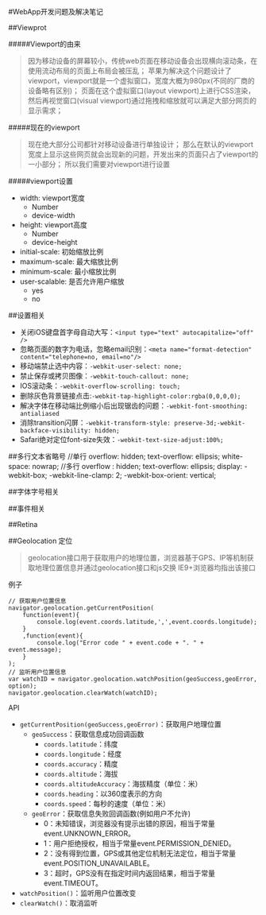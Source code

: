 #WebApp开发问题及解决笔记

##Viewprot
	<meta name="viewport" content="width=device-width, initial-scale=1.0, user-scalable=no"/>

#####Viewport的由来
> 因为移动设备的屏幕较小，传统web页面在移动设备会出现横向滚动条，在使用流动布局的页面上布局会被压乱；
> 苹果为解决这个问题设计了viewport，viewport就是一个虚拟窗口，宽度大概为980px(不同的厂商的设备略有区别)；
> 页面在这个虚拟窗口(layout viewport)上进行CSS渲染，然后再视觉窗口(visual viewport)通过拖拽和缩放就可以满足大部分网页的显示需求；

#####现在的viewport
> 现在绝大部分公司都针对移动设备进行单独设计；
> 那么在默认的viewport宽度上显示这些网页就会出现新的问题，开发出来的页面只占了viewport的一小部分；
> 所以我们需要对viewport进行设置

#####viewport设置

+ width: viewport宽度
	* Number
	* device-width
+ height: viewport高度
	* Number
	* device-height
+ initial-scale: 初始缩放比例
+ maximum-scale: 最大缩放比例
+ minimum-scale: 最小缩放比例
+ user-scalable: 是否允许用户缩放
	* yes
	* no


##设置相关
+ 关闭iOS键盘首字母自动大写：`<input type="text" autocapitalize="off" />`
+ 忽略页面的数字为电话，忽略email识别：`<meta name="format-detection" content="telephone=no, email=no"/>`
+ 移动端禁止选中内容：`-webkit-user-select: none;`
+ 禁止保存或拷贝图像：`-webkit-touch-callout: none;`
+ IOS滚动条：`-webkit-overflow-scrolling: touch;`
+ 删除灰色背景链接点击:`-webkit-tap-highlight-color:rgba(0,0,0,0);`
+ 解决字体在移动端比例缩小后出现锯齿的问题：`-webkit-font-smoothing: antialiased`
+ 消除transition闪屏：`-webkit-transform-style: preserve-3d;-webkit-backface-visibility: hidden;`
+ Safari绝对定位font-size失效：`-webkit-text-size-adjust:100%;`


##多行文本省略号
	//单行
	overflow: hidden;
	text-overflow: ellipsis;
	white-space: nowrap;
	//多行
	overflow : hidden;
	text-overflow: ellipsis;
	display: -webkit-box;
	-webkit-line-clamp: 2;
	-webkit-box-orient: vertical;

##字体字号相关


##事件相关


##Retina

##Geolocation 定位
> geolocation接口用于获取用户的地理位置，浏览器基于GPS、IP等机制获取地理位置信息并通过geolocation接口和js交换
> IE9+浏览器均指出该接口

例子

```
// 获取用户位置信息
navigator.geolocation.getCurrentPosition(
	function(event){
		console.log(event.coords.latitude,',',event.coords.longitude);
	}
	,function(event){
		console.log("Error code " + event.code + ". " + event.message);
	}
);
// 监听用户位置信息
var watchID = navigator.geolocation.watchPosition(geoSuccess,geoError, option);
navigator.geolocation.clearWatch(watchID);
```

API
+ `getCurrentPosition(geoSuccess,geoError)`：获取用户地理位置
	* `geoSuccess`：获取信息成功回调函数
		- `coords.latitude`：纬度
		- `coords.longitude`：经度
		- `coords.accuracy`：精度
		- `coords.altitude`：海拔
		- `coords.altitudeAccuracy`：海拔精度（单位：米）
		- `coords.heading`：以360度表示的方向
		- `coords.speed`：每秒的速度（单位：米）
	* `geoError`：获取信息失败回调函数(例如用户不允许)
		- 0：未知错误，浏览器没有提示出错的原因，相当于常量event.UNKNOWN_ERROR。
		- 1：用户拒绝授权，相当于常量event.PERMISSION_DENIED。
		- 2：没有得到位置，GPS或其他定位机制无法定位，相当于常量event.POSITION_UNAVAILABLE。
		- 3：超时，GPS没有在指定时间内返回结果，相当于常量event.TIMEOUT。
+ `watchPosition()`：监听用户位置改变
+ `clearWatch()`：取消监听